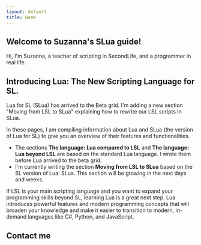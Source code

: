 ```yaml
---
layout: default
title: Home
---
```

## Welcome to Suzanna's SLua guide!

Hi, I'm Suzanna, a teacher of scripting in SecondLife, and a programmer in real life.

## Introducing Lua: The New Scripting Language for SL.

Lua for SL (SLua) has arrived to the Beta grid. I'm adding a new section "Moving from LSL to SLua" explaining how to rewrite our LSL scripts in SLua.

In these pages, I am compiling information about Lua and SLua (the version of Lua for SL) to give you an overview of their features and functionalities.
* The sections **The language: Lua compared to LSL** and **The language: Lua beyond LSL** are based on the standard Lua language. I wrote them before Lua arrived to the beta grid.
* I'm currently writing the section **Moving from LSL to SLua** based on the SL version of Lua: SLua. This section will be growing in the next days and weeks.

If LSL is your main scripting language and you want to expand your programming skills beyond SL, learning Lua is a great next step. Lua introduces powerful features and modern programming concepts that will broaden your knowledge and make it easier to transition to modern, in-demand languages like C#, Python, and JavaScript.

## Contact me
